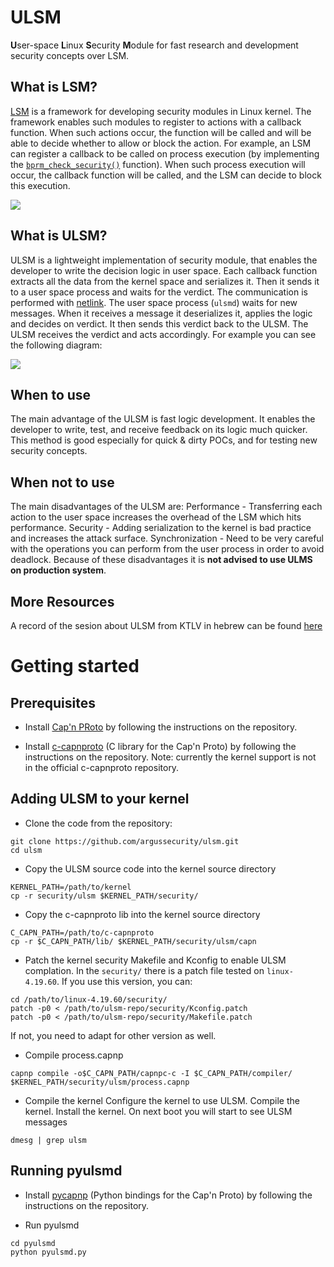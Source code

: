 # ULSM
**U**ser-space **L**inux **S**ecurity **M**odule for fast research and development security concepts over LSM.

## What is LSM?
[LSM](https://en.wikipedia.org/wiki/Linux_Security_Modules) is a framework for developing security modules in Linux kernel. The framework enables such modules to register to actions with a callback function. When such actions occur, the function will be called and will be able to decide whether to allow or block the action. For example, an LSM can register a callback to be called on process execution (by implementing the [`bprm_check_security()`](https://elixir.bootlin.com/linux/v4.15/source/security/security.c#L339) function). When such process execution will occur, the callback function will be called, and the LSM can decide to block this execution.

![](images/morpheus.png?raw=true)

## What is ULSM?
ULSM is a lightweight  implementation of security module, that enables the developer to write the decision logic in user space. Each callback function extracts all the data from the kernel space and serializes it. Then it sends it to a user space process and waits for the verdict. The communication is performed with [netlink](http://man7.org/linux/man-pages/man7/netlink.7.html).
The user space process (`ulsmd`)  waits for new messages. When it receives a message it deserializes it, applies the logic and decides on verdict. It then sends this verdict back to the ULSM.
The ULSM receives the verdict and acts accordingly.
For example you can see the following diagram:

![](images/ulsm-diagram.png?raw=true)

## When to use
The main advantage of the ULSM is fast logic development. It enables the developer to write, test, and receive feedback  on its logic much quicker. This method is good especially for quick & dirty POCs, and for testing new security concepts.

## When not to use
The main disadvantages of the ULSM are:
Performance - Transferring each action to the user space increases the overhead of the LSM which hits performance.
Security - Adding serialization to the kernel is bad practice and increases the attack surface.
Synchronization - Need to be very careful with the operations you can perform from the user process in order to avoid deadlock.
Because of these disadvantages it is **not advised to use ULMS on production system**.

## More Resources
A record of the sesion about ULSM from KTLV in hebrew can be found [here](https://www.youtube.com/watch?v=5W_qEz7DOwU)

# Getting started
## Prerequisites
* Install [Cap'n PRoto](https://capnproto.org/install.html) by following the instructions on the repository.

* Install [c-capnproto](https://github.com/yeger00/c-capnproto) (C library for the Cap'n Proto) by following the instructions on the repository. Note: currently the kernel support is not in the official c-capnproto repository.

## Adding ULSM to your kernel
* Clone the code from the repository:
```shell
git clone https://github.com/argussecurity/ulsm.git
cd ulsm
```

* Copy the ULSM source code into the kernel source directory
```shell 
KERNEL_PATH=/path/to/kernel
cp -r security/ulsm $KERNEL_PATH/security/
```

* Copy the c-capnproto lib into the kernel source directory
```shell
C_CAPN_PATH=/path/to/c-capnproto
cp -r $C_CAPN_PATH/lib/ $KERNEL_PATH/security/ulsm/capn
```

* Patch the kernel security Makefile and Kconfig to enable ULSM complation. In the `security/` there is a patch file tested on `linux-4.19.60`. If you use this version, you can:
```shell
cd /path/to/linux-4.19.60/security/
patch -p0 < /path/to/ulsm-repo/security/Kconfig.patch
patch -p0 < /path/to/ulsm-repo/security/Makefile.patch
```
If not, you need to adapt for other version as well.

* Compile process.capnp
```shell
capnp compile -o$C_CAPN_PATH/capnpc-c -I $C_CAPN_PATH/compiler/ $KERNEL_PATH/security/ulsm/process.capnp
```

* Compile the kernel
Configure the kernel to use ULSM.
Compile the kernel.
Install the kernel.
On next boot you will start to see ULSM messages
```shell
dmesg | grep ulsm
```

## Running pyulsmd

* Install [pycapnp](https://github.com/capnproto/pycapnp) (Python bindings for the Cap'n Proto) by following the instructions on the repository.

* Run pyulsmd
```shell
cd pyulsmd
python pyulsmd.py
```

